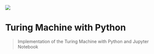 ![](./repo/logo.png)

# Turing Machine with Python

> Implementation of the Turing Machine with Python and Jupyter Notebook
